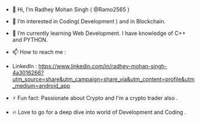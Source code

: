 - 👋 Hi, I’m Radhey Mohan Singh ( @Ramo2565 )
  
- 👀 I’m interested in Coding( Development ) and in Blockchain.
  
- 🌱 I’m currently learning Web Development. I have knowledge of C++ and PYTHON.
  
- 📫 How to reach me :
-  LinkedIn : https://www.linkedin.com/in/radhey-mohan-singh-4a3016266?utm_source=share&utm_campaign=share_via&utm_content=profile&utm_medium=android_app
  
- ⚡ Fun fact: Passionate about Crypto and I'm a crypto trader also .
  
- 🔥 Love to go for a deep dive into world of Development and Coding .
<!---
Ramo2565/Ramo2565 is a ✨ special ✨ repository because its `README.md` (this file) appears on your GitHub profile.
You can click the Preview link to take a look at your changes.
--->

